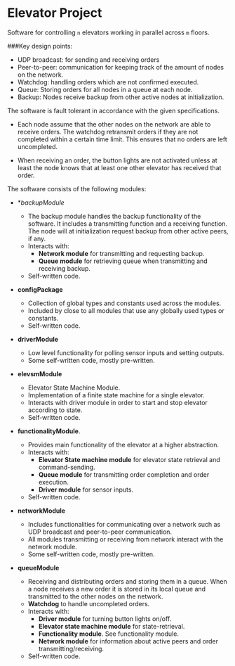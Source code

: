 Elevator Project
================
Software for controlling `n` elevators working in parallel across `m` floors.

###Key design points:
 - UDP broadcast: for sending and receiving orders 
 - Peer-to-peer: communication for keeping track of the amount of nodes on the network. 
 - Watchdog: handling orders which are not confirmed executed. 
 - Queue: Storing orders for all nodes in a queue at each node. 
 - Backup: Nodes receive backup from other active nodes at initialization.


The software is fault tolerant in accordance with the given specifications.
  - Each node assume that the other nodes on the network are able to receive orders. The watchdog retransmit orders if they are not completed within a certain time limit. This ensures that no orders are left uncompleted. 

  - When receiving an order, the button lights are not activated unless at least the node knows that at least one other elevator has received that order.

The software consists of the following modules:
- **backupModule*
  - The backup module handles the backup functionality of the software. It includes a transmitting function and a receiving function. The node will at initialization request backup from other active peers, if any.
  - Interacts with:
    - **Network module** for transmitting and requesting backup.
    - **Queue module** for retrieving queue when transmitting and receiving backup.
  - Self-written code.

- **configPackage**
  - Collection of global types and constants used across the modules.
  - Included by close to all modules that use any globally used types or constants.
  - Self-written code.
 
- **driverModule**
  - Low level functionality for polling sensor inputs and setting outputs. 
  - Some self-written code, mostly pre-written.

- **elevsmModule**
  - Elevator State Machine Module.
  - Implementation of a finite state machine for a single elevator.
  - Interacts with driver module in order to start and stop elevator according to state.
  - Self-written code.

- **functionalityModule**.
  - Provides main functionality of the elevator at a higher abstraction. 
  - Interacts with:
    - **Elevator State machine module** for elevator state retrieval and command-sending.
    - **Queue module** for transmitting order completion and order execution.
    - **Driver module** for sensor inputs.
  - Self-written code.

- **networkModule**
  - Includes functionalities for communicating over a network such as
    UDP broadcast and peer-to-peer communication.
  - All modules transmitting or receiving from network interact with the network module.
  - Some self-written code, mostly pre-written.

- **queueModule**
  - Receiving and distributing orders and storing them in a queue. When a node receives a new order it is stored in its local queue and transmitted to the other nodes on the network.
  - **Watchdog** to handle uncompleted orders.
  - Interacts with:
    - **Driver module** for turning button lights on/off.
    - **Elevator state machine module** for state-retrieval.
    - **Functionality module**. See functionality module.
    - **Network module** for information about active peers and order transmitting/receiving.
  - Self-written code.